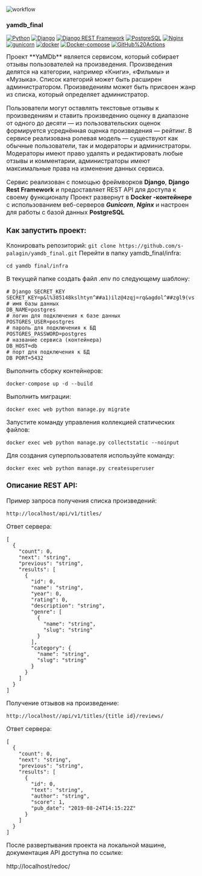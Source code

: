 ![workflow](https://github.com/s-palagin/yamdb_final/actions/workflows/yamdb_workflow.yml/badge.svg)


### yamdb_final

[![Python](https://img.shields.io/badge/-Python-464646?style=flat-square&logo=Python)](https://www.python.org/) [![Django](https://img.shields.io/badge/-Django-464646?style=flat-square&logo=Django)](https://www.djangoproject.com/) [![Django REST Framework](https://img.shields.io/badge/-Django%20REST%20Framework-464646?style=flat-square&logo=Django%20REST%20Framework)](https://www.django-rest-framework.org/) [![PostgreSQL](https://img.shields.io/badge/-PostgreSQL-464646?style=flat-square&logo=PostgreSQL)](https://www.postgresql.org/) [![Nginx](https://img.shields.io/badge/-NGINX-464646?style=flat-square&logo=NGINX)](https://nginx.org/ru/) [![gunicorn](https://img.shields.io/badge/-gunicorn-464646?style=flat-square&logo=gunicorn)](https://gunicorn.org/) [![docker](https://img.shields.io/badge/-Docker-464646?style=flat-square&logo=docker)](https://www.docker.com/) [![Docker-compose](https://img.shields.io/badge/-Docker%20compose-464646?style=flat-square&logo=Docker)](https://www.docker.com/) [![GitHub%20Actions](https://img.shields.io/badge/-GitHub%20Actions-464646?style=flat-square&logo=GitHub%20actions)](https://github.com/features/actions)

  
<font size = 3>
Проект **YaMDb** является сервисом, который собирает отзывы пользователей на произведения. 
Произведения делятся на категории, например «Книги», «Фильмы» и «Музыка». Список категорий может быть расширен администратором.
Произведениям может быть присвоен жанр из списка, который определяет администратор.

<font size = 3>Пользователи могут оставлять текстовые отзывы к произведениям и ставить произведению оценку в диапазоне от одного до десяти — из пользовательских оценок формируется усреднённая оценка произведения — рейтинг.
В сервисе реализована ролевая модель — существуют как обычные пользователи, так и модераторы и администраторы.
Модераторы имеют право удалять и редактировать любые отзывы и комментарии, администраторы имеют максимальные права на изменение данных сервиса.

<font size = 3>Сервис реализован с помощью фреймворков **Django**, **Django Rest Framework** и предоставляет REST API для доступа к своему функционалу
Проект развернут в **Docker -контейнере** с использованием веб-серверов **_Gunicorn_**, **_Nginx_** и настроен для работы с базой данных **PostgreSQL**

  ### Как запустить проект:

<font size = 3>Клонировать репозиторий:  ```git clone https://github.com/s-palagin/yamdb_final.git```
Перейти в папку yamdb_final/infra:
```
cd yamdb_final/infra
```

<font size = 3>В текущей папке создать файл .env по следующему шаблону:
```
# Django SECRET_KEY
SECRET_KEY=p&l%385148kslhtyn^##a1)ilz@4zqj=rq&agdol^##zgl9(vs
# имя базы данных
DB_NAME=postgres
# логин для подключения к базе данных
POSTGRES_USER=postgres
# пароль для подключения к БД
POSTGRES_PASSWORD=postgres
# название сервиса (контейнера)
DB_HOST=db
# порт для подключения к БД
DB_PORT=5432
```
<font size = 3>Выполнить сборку контейнеров:
```
docker-compose up -d --build
```
Выполнить миграции: 
```
docker exec web python manage.py migrate
```
Запустите команду управления коллекцией статических файлов:
```
docker exec web python manage.py collectstatic --noinput
```
Для создания суперпользователя используйте команду:
```
docker exec web python manage.py createsuperuser
```

  ### Описание REST API:

<font size = 3> Пример запроса получения списка произведений:
```
http://localhost/api/v1/titles/
```
Ответ сервера:
``` 
[
  {
    "count": 0,
    "next": "string",
    "previous": "string",
    "results": [
      {
        "id": 0,
        "name": "string",
        "year": 0,
        "rating": 0,
        "description": "string",
        "genre": [
          {
            "name": "string",
            "slug": "string"
          }
        ],
        "category": {
          "name": "string",
          "slug": "string"
        }
      }
    ]
  }
]
```
Получение отзывов на произведение:
```
http://localhost//api/v1/titles/{title_id}/reviews/
```
Ответ сервера:
```
[
  {
    "count": 0,
    "next": "string",
    "previous": "string",
    "results": [
      {
        "id": 0,
        "text": "string",
        "author": "string",
        "score": 1,
        "pub_date": "2019-08-24T14:15:22Z"
      }
    ]
  }
]
```

После развертывания проекта на локальной машине, документация API доступна по ссылке:

  
http://localhost/redoc/